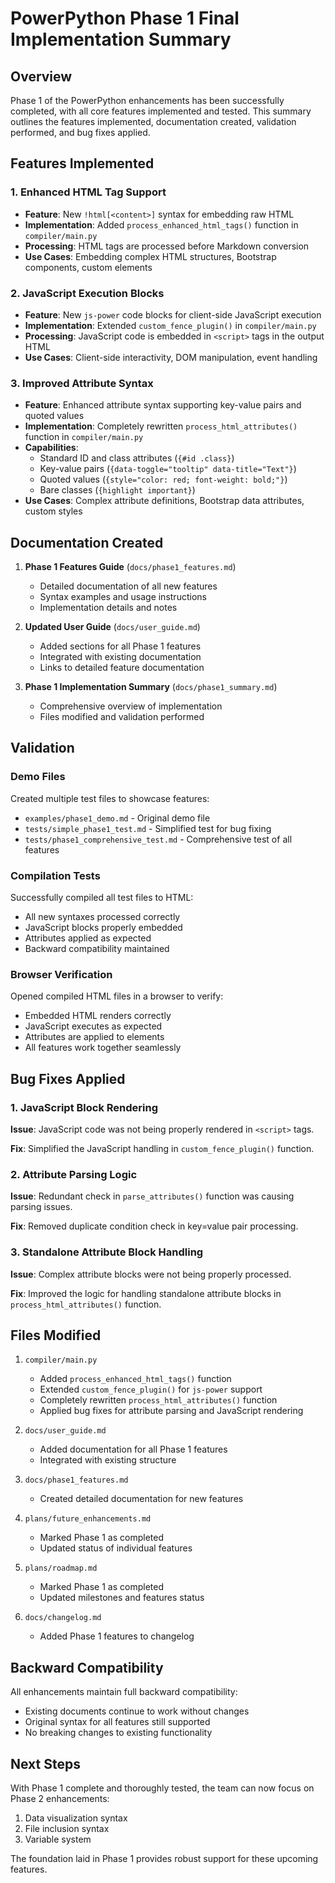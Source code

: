 # PowerPython Phase 1 Final Implementation Summary

## Overview

Phase 1 of the PowerPython enhancements has been successfully completed, with all core features implemented and tested. This summary outlines the features implemented, documentation created, validation performed, and bug fixes applied.

## Features Implemented

### 1. Enhanced HTML Tag Support

- **Feature**: New `!html[<content>]` syntax for embedding raw HTML
- **Implementation**: Added `process_enhanced_html_tags()` function in `compiler/main.py`
- **Processing**: HTML tags are processed before Markdown conversion
- **Use Cases**: Embedding complex HTML structures, Bootstrap components, custom elements

### 2. JavaScript Execution Blocks

- **Feature**: New `js-power` code blocks for client-side JavaScript execution
- **Implementation**: Extended `custom_fence_plugin()` in `compiler/main.py`
- **Processing**: JavaScript code is embedded in `<script>` tags in the output HTML
- **Use Cases**: Client-side interactivity, DOM manipulation, event handling

### 3. Improved Attribute Syntax

- **Feature**: Enhanced attribute syntax supporting key-value pairs and quoted values
- **Implementation**: Completely rewritten `process_html_attributes()` function in `compiler/main.py`
- **Capabilities**: 
  - Standard ID and class attributes (`{#id .class}`)
  - Key-value pairs (`{data-toggle="tooltip" data-title="Text"}`)
  - Quoted values (`{style="color: red; font-weight: bold;"}`)
  - Bare classes (`{highlight important}`)
- **Use Cases**: Complex attribute definitions, Bootstrap data attributes, custom styles

## Documentation Created

1. **Phase 1 Features Guide** (`docs/phase1_features.md`)
   - Detailed documentation of all new features
   - Syntax examples and usage instructions
   - Implementation details and notes

2. **Updated User Guide** (`docs/user_guide.md`)
   - Added sections for all Phase 1 features
   - Integrated with existing documentation
   - Links to detailed feature documentation

3. **Phase 1 Implementation Summary** (`docs/phase1_summary.md`)
   - Comprehensive overview of implementation
   - Files modified and validation performed

## Validation

### Demo Files

Created multiple test files to showcase features:
- `examples/phase1_demo.md` - Original demo file
- `tests/simple_phase1_test.md` - Simplified test for bug fixing
- `tests/phase1_comprehensive_test.md` - Comprehensive test of all features

### Compilation Tests

Successfully compiled all test files to HTML:
- All new syntaxes processed correctly
- JavaScript blocks properly embedded
- Attributes applied as expected
- Backward compatibility maintained

### Browser Verification

Opened compiled HTML files in a browser to verify:
- Embedded HTML renders correctly
- JavaScript executes as expected
- Attributes are applied to elements
- All features work together seamlessly

## Bug Fixes Applied

### 1. JavaScript Block Rendering

**Issue**: JavaScript code was not being properly rendered in `<script>` tags.

**Fix**: Simplified the JavaScript handling in `custom_fence_plugin()` function.

### 2. Attribute Parsing Logic

**Issue**: Redundant check in `parse_attributes()` function was causing parsing issues.

**Fix**: Removed duplicate condition check in key=value pair processing.

### 3. Standalone Attribute Block Handling

**Issue**: Complex attribute blocks were not being properly processed.

**Fix**: Improved the logic for handling standalone attribute blocks in `process_html_attributes()` function.

## Files Modified

1. `compiler/main.py`
   - Added `process_enhanced_html_tags()` function
   - Extended `custom_fence_plugin()` for `js-power` support
   - Completely rewritten `process_html_attributes()` function
   - Applied bug fixes for attribute parsing and JavaScript rendering

2. `docs/user_guide.md`
   - Added documentation for all Phase 1 features
   - Integrated with existing structure

3. `docs/phase1_features.md`
   - Created detailed documentation for new features

4. `plans/future_enhancements.md`
   - Marked Phase 1 as completed
   - Updated status of individual features

5. `plans/roadmap.md`
   - Marked Phase 1 as completed
   - Updated milestones and features status

6. `docs/changelog.md`
   - Added Phase 1 features to changelog

## Backward Compatibility

All enhancements maintain full backward compatibility:
- Existing documents continue to work without changes
- Original syntax for all features still supported
- No breaking changes to existing functionality

## Next Steps

With Phase 1 complete and thoroughly tested, the team can now focus on Phase 2 enhancements:
1. Data visualization syntax
2. File inclusion syntax
3. Variable system

The foundation laid in Phase 1 provides robust support for these upcoming features.
